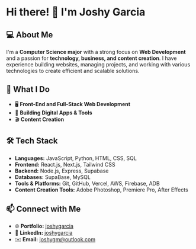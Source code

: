 # Hi there! 👋 I'm Joshy Garcia

## 💻 About Me
I'm a **Computer Science major** with a strong focus on **Web Development** and a passion for **technology, business, and content creation**. I have experience building websites, managing projects, and working with various technologies to create efficient and scalable solutions.

## 🚀 What I Do
- 🖥️ **Front-End and Full-Stack Web Development**
- 📱 **Building Digital Apps & Tools**
- 🎬 **Content Creation**

## 🛠️ Tech Stack
- **Languages:** JavaScript, Python, HTML, CSS, SQL
- **Frontend:** React.js, Next.js, Tailwind CSS
- **Backend:** Node.js, Express, Supabase
- **Databases:** SupaBase, MySQL
- **Tools & Platforms:** Git, GitHub, Vercel, AWS, Firebase, ADB
- **Content Creation Tools:** Adobe Photoshop, Premiere Pro, After Effects

## 📫 Connect with Me
- 🌐 **Portfolio:** [joshygarcia](joshygarcia.com)
- 🔗 **LinkedIn:** [joshygarcia](https://linkedin.com/in/joshygarcia)
- ✉️ **Email:** joshygm@outlook.com
